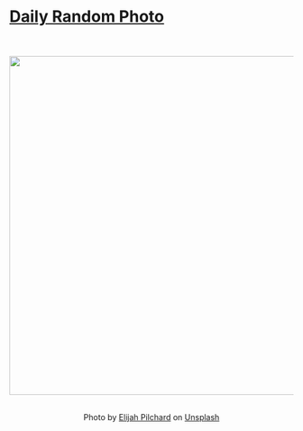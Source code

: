 # [Daily Random Photo](https://www.dailyrandomphoto.com/)

<div align="center">
  <br>
  <br>
  <a href="https://www.dailyrandomphoto.com/p/2025/2025-05-10/"><img src="https://images.unsplash.com/photo-1744140390489-fc279d403107?crop=entropy&cs=tinysrgb&fit=max&fm=jpg&ixid=M3w3NzUwOHwwfDF8cmFuZG9tfHx8fHx8fHx8MTc0NjgzNzgyMnw&ixlib=rb-4.1.0&q=80&w=1080" width="600px"></a>
  <br>
  <br>
  <p class="has-text-grey">Photo by <a href="https://unsplash.com/@elijahp?utm_source=Daily%20Random%20Photo&amp;utm_medium=referral" target="_blank" rel="noopener noreferrer">Elijah Pilchard</a> on <a href="https://unsplash.com/photos/a-blooming-branch-reaches-towards-the-blue-sky-5QHUhsXPNeM?utm_source=Daily%20Random%20Photo&amp;utm_medium=referral" target="_blank" rel="noopener noreferrer">Unsplash</a></p>
</div>
